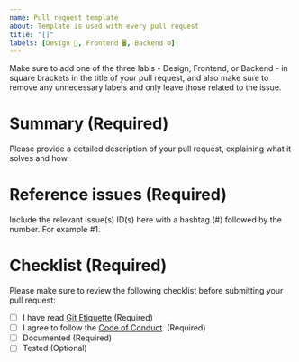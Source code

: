 ```yaml
---
name: Pull request template
about: Template is used with every pull request
title: "[]"
labels: [Design 🎨, Frontend 🖥️, Backend ⚙️]
---
```

Make sure to add one of the three labls - Design, Frontend, or Backend - in square brackets in the title of your pull request, and also make sure to remove any unnecessary labels and only leave those related to the issue.

# Summary (Required)
Please provide a detailed description of your pull request, explaining what it solves and how.

# Reference issues (Required)
Include the relevant issue(s) ID(s) here with a hashtag (#) followed by the number. For example #1.

# Checklist (Required)
Please make sure to review the following checklist before submitting your pull request:
- [ ] I have read [Git Etiquette](https://github.com/LeDuble/Git-Etiquette) (Required)
- [ ] I agree to follow the [Code of Conduct](). (Required)
- [ ] Documented (Required)
- [ ] Tested (Optional)